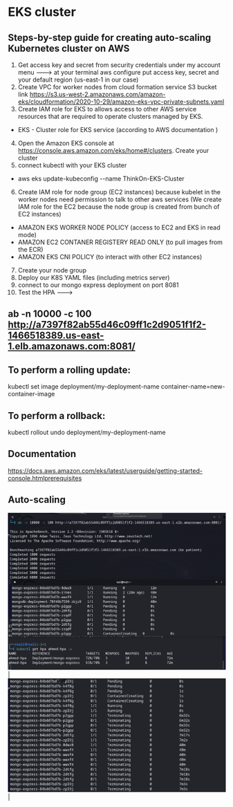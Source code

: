 # EKS cluster

## Steps-by-step guide for creating auto-scaling Kubernetes cluster on AWS
1. Get access key and secret from security credentials under my account menu
 ---> at your terminal aws configure 
put access key, secret and your default region (us-east-1 in our case)
2. Create VPC for worker nodes from cloud formation service
S3 bucket link
https://s3.us-west-2.amazonaws.com/amazon-eks/cloudformation/2020-10-29/amazon-eks-vpc-private-subnets.yaml
3. Create IAM role for EKS to allows access to other AWS service resources that are required to operate clusters managed by EKS.
 - EKS - Cluster role for EKS service (according to AWS documentation )
4. Open the Amazon EKS console at https://console.aws.amazon.com/eks/home#/clusters.
Create your cluster
5. connect kubectl with your EKS cluster 
 - aws eks update-kubeconfig --name ThinkOn-EKS-Cluster
6. Create IAM role for node group (EC2 instances) because kubelet in the worker nodes need permission to talk to other aws services (We create IAM role for the EC2 because the node group is created from bunch of EC2 instances)
 - AMAZON EKS WORKER NODE POLICY (access to EC2 and EKS in read mode)
 - AMAZON EC2 CONTANER REGISTERY READ ONLY (to pull images from the ECR)
 - AMAZON EKS CNI POLICY (to interact with other EC2 instances)
7. Create your node group
8. Deploy our K8S YAML files (including metrics server)
9. connect to our mongo express deployment on port 8081
10. Test the HPA --->
## ab -n 10000 -c 100 http://a7397f82ab55d46c09ff1c2d9051f1f2-1466518389.us-east-1.elb.amazonaws.com:8081/

## To perform a rolling update:
kubectl set image deployment/my-deployment-name container-name=new-container-image 

## To perform a rollback:
kubectl rollout undo deployment/my-deployment-name

## Documentation
https://docs.aws.amazon.com/eks/latest/userguide/getting-started-console.htmlprerequisites

## Auto-scaling
![Image](K8S-auto-scaler.png)|
![Image](K8S-auto-scaler-2.png)|
